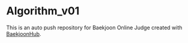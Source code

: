 # Algorithm_v01
This is an auto push repository for Baekjoon Online Judge created with [BaekjoonHub](https://github.com/BaekjoonHub/BaekjoonHub).
